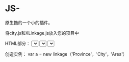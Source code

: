 # JS-
原生撸的一个小的插件。

将city.js和XLinkage.js放入您的项目中

HTML部分：
        <select name="Province" id="Province">
        </select>
        <select name="City" id="City">
        </select>
        <select name="Area" id="Area">
        </select>
        
创造实例：
       var a = new linkage（'Province'，'City'，'Area'）
